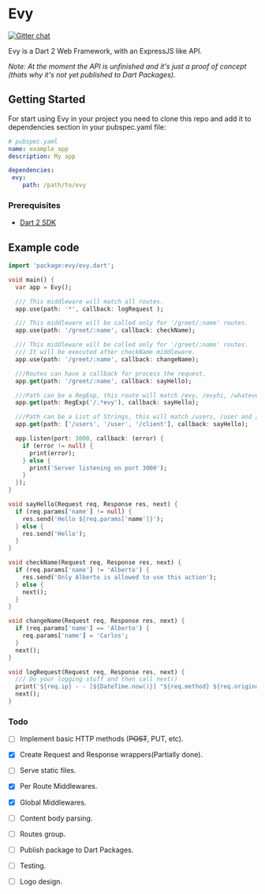 # Evy

[![Gitter chat](https://badges.gitter.im/carlosjs23/Evy.png)](https://gitter.im/evy-dart/evy)

Evy is a Dart 2 Web Framework, with an ExpressJS like API.

*Note: At the moment the API is unfinished and it's just a proof of concept (thats why it's not yet published to Dart Packages).*

## Getting Started

For start using Evy in your project you need to clone this repo and add it to dependencies section in your pubspec.yaml file:

```yaml
# pubspec.yaml
name: example_app
description: My app

dependencies:
 evy: 
    path: /path/to/evy
```

### Prerequisites

* [Dart 2 SDK](https://www.dartlang.org/tools/sdk#install)
 
## Example code
 
```dart
import 'package:evy/evy.dart';

void main() {
  var app = Evy();

  /// This middleware will match all routes.
  app.use(path: '*', callback: logRequest );

  /// This middleware will be called only for '/greet/:name' routes.
  app.use(path: '/greet/:name', callback: checkName);

  /// This middleware will be called only for '/greet/:name' routes.
  /// It will be executed after checkName middleware.
  app.use(path: '/greet/:name', callback: changeName);

  ///Routes can have a callback for process the request.
  app.get(path: '/greet/:name', callback: sayHello);

  ///Path can be a RegExp, this route will match /evy, /evyhi, /whateverevy... .
  app.get(path: RegExp('/.*evy'), callback: sayHello);

  ///Path can be a List of Strings, this will match /users, /user and /client.
  app.get(path: ['/users', '/user', '/client'], callback: sayHello);

  app.listen(port: 3000, callback: (error) {
    if (error != null) {
      print(error);
    } else {
      print('Server listening on port 3000');
    }
  });
}

void sayHello(Request req, Response res, next) {
  if (req.params['name'] != null) {
    res.send('Hello ${req.params['name']}');
  } else {
    res.send('Hello');
  }
}

void checkName(Request req, Response res, next) {
  if (req.params['name'] != 'Alberto') {
    res.send('Only Alberto is allowed to use this action');
  } else {
    next();
  }
}

void changeName(Request req, Response res, next) {
  if (req.params['name'] == 'Alberto') {
    req.params['name'] = 'Carlos';
  }
  next();
}

void logRequest(Request req, Response res, next) {
  /// Do your logging stuff and then call next()
  print('${req.ip} - - [${DateTime.now()}] "${req.method} ${req.originalUrl}"');
  next();
}
```

### Todo
 - [ ] Implement basic HTTP methods (~~POST~~, PUT, etc).
 - [X] Create Request and Response wrappers(Partially done).
 - [ ] Serve static files.
 - [X] Per Route Middlewares.
 - [X] Global Middlewares.
 - [ ] Content body parsing.
 - [ ] Routes group.
 - [ ] Publish package to Dart Packages.
 - [ ] Testing.
 - [ ] Logo design.
 